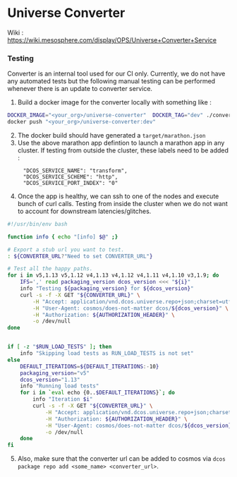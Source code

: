 # Universe Converter

Wiki : https://wiki.mesosphere.com/display/OPS/Universe+Converter+Service


### Testing

Converter is an internal tool used for our CI only. Currently, we do not have any automated tests but the following manual testing can be performed whenever there is an update to converter service.

1. Build a docker image for the converter locally with something like : 

```bash
DOCKER_IMAGE="<your_org>/universe-converter"  DOCKER_TAG="dev" ./converter/build.bash
docker push "<your_org>/universe-converter:dev"
```

2. The docker build should have generated a `target/marathon.json`
3. Use the above marathon app defintion to launch a marathon app in any cluster. If testing from outside the cluster, these labels need to be added :
```
     "DCOS_SERVICE_NAME": "transform",
     "DCOS_SERVICE_SCHEME": "http",
     "DCOS_SERVICE_PORT_INDEX": "0"
```
4. Once the app is healthy, we can ssh to one of the nodes and execute bunch of curl calls. Testing from inside the cluster when we do not want to account for downstream latencies/glitches.

```bash
#!/usr/bin/env bash

function info { echo "[info] $@" ;}

# Export a stub url you want to test.
: ${CONVERTER_URL?"Need to set CONVERTER_URL"}

# Test all the happy paths.
for i in v5,1.13 v5,1.12 v4,1.13 v4,1.12 v4,1.11 v4,1.10 v3,1.9; do
    IFS=',' read packaging_version dcos_version <<< "${i}"
    info "Testing ${packaging_version} for ${dcos_version}"
    curl -s -f -X GET "${CONVERTER_URL}" \
        -H "Accept: application/vnd.dcos.universe.repo+json;charset=utf-8;version=${packaging_version}" \
        -H "User-Agent: cosmos/does-not-matter dcos/${dcos_version}" \
        -H "Authorization: ${AUTHORIZATION_HEADER}" \
        -o /dev/null
done


if [ -z "$RUN_LOAD_TESTS" ]; then
    info "Skipping load tests as RUN_LOAD_TESTS is not set"
else
    DEFAULT_ITERATIONS=${DEFAULT_ITERATIONS:-10}
    packaging_version="v5"
    dcos_version="1.13"
    info "Running load tests"
    for i in `eval echo {0..$DEFAULT_ITERATIONS}`; do
        info "Iteration $i"
        curl -s -f -X GET "${CONVERTER_URL}" \
            -H "Accept: application/vnd.dcos.universe.repo+json;charset=utf-8;version=${packaging_version}" \
            -H "Authorization: ${AUTHORIZATION_HEADER}" \
            -H "User-Agent: cosmos/does-not-matter dcos/${dcos_version}" \
            -o /dev/null
    done
fi
```

5. Also, make sure that the converter url can be added to cosmos via `dcos package repo add <some_name> <converter_url>`.
